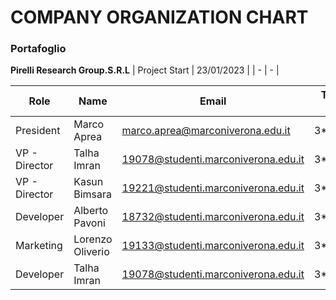 # COMPANY ORGANIZATION CHART

### Portafoglio
**Pirelli Research Group.S.R.L**
| Project Start | 23/01/2023 |
|       -       |      -     |

|     Role      |      Name        |               Email                | Telephone number |
|      -        |        -         |                 -                  |         -        |
| President     | Marco Aprea      | marco.aprea@marconiverona.edu.it   |    3*******12    |
| VP - Director | Talha Imran      | 19078@studenti.marconiverona.edu.it|    3*******56    |
| VP - Director | Kasun Bimsara    | 19221@studenti.marconiverona.edu.it|    3*******80    |
| Developer     | Alberto Pavoni   | 18732@studenti.marconiverona.edu.it|    3*******54    |
| Marketing     | Lorenzo Oliverio | 19133@studenti.marconiverona.edu.it|    3*******46    |
| Developer     | Talha Imran      | 19078@studenti.marconiverona.edu.it|    3*******12    |
